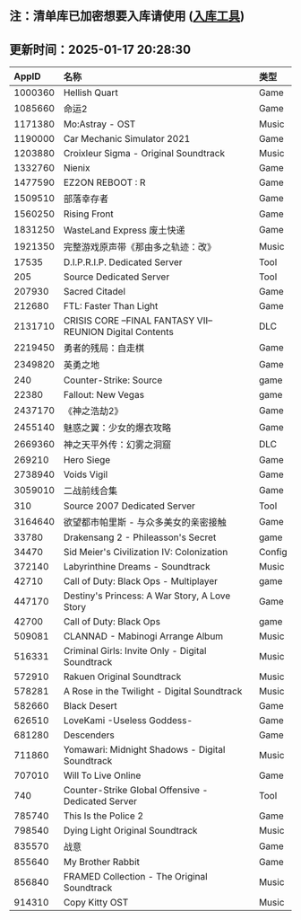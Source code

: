 ## 注：清单库已加密想要入库请使用 ([入库工具](https://github.com/BlankTMing/ManifestAutoUpdate/releases))

## 更新时间：2025-01-17 20:28:30
| AppID | 名称 | 类型  |
| :-------------------- | :----------------------------- | :----------- |
| 1000360 | Hellish Quart| Game |
| 1085660 | 命运2| Game |
| 1171380 | Mo:Astray - OST| Music |
| 1190000 | Car Mechanic Simulator 2021| Game |
| 1203880 | Croixleur Sigma - Original Soundtrack| Music |
| 1332760 | Nienix| Game |
| 1477590 | EZ2ON REBOOT : R| Game |
| 1509510 | 部落幸存者| Game |
| 1560250 | Rising Front| Game |
| 1831250 | WasteLand Express 废土快递| Game |
| 1921350 | 完整游戏原声带《那由多之轨迹：改》| Music |
| 17535 | D.I.P.R.I.P. Dedicated Server| Tool |
| 205 | Source Dedicated Server| Tool |
| 207930 | Sacred Citadel| Game |
| 212680 | FTL: Faster Than Light| Game |
| 2131710 | CRISIS CORE –FINAL FANTASY VII– REUNION Digital Contents| DLC |
| 2219450 | 勇者的残局：自走棋| Game |
| 2349820 | 英勇之地| Game |
| 240 | Counter-Strike: Source| game |
| 22380 | Fallout: New Vegas| game |
| 2437170 | 《神之浩劫2》| Game |
| 2455140 | 魅惑之翼：少女的爆衣攻略| Game |
| 2669360 | 神之天平外传：幻雾之洞窟| DLC |
| 269210 | Hero Siege| Game |
| 2738940 | Voids Vigil| Game |
| 3059010 | 二战前线合集| Game |
| 310 | Source 2007 Dedicated Server| Tool |
| 3164640 | 欲望都市帕里斯 - 与众多美女的亲密接触| Game |
| 33780 | Drakensang 2 - Phileasson's Secret| game |
| 34470 | Sid Meier's Civilization IV: Colonization| Config |
| 372140 | Labyrinthine Dreams - Soundtrack| Music |
| 42710 | Call of Duty: Black Ops - Multiplayer| game |
| 447170 | Destiny's Princess: A War Story, A Love Story| Game |
| 42700 | Call of Duty: Black Ops| game |
| 509081 | CLANNAD - Mabinogi Arrange Album| Music |
| 516331 | Criminal Girls: Invite Only - Digital Soundtrack| Music |
| 572910 | Rakuen Original Soundtrack| Music |
| 578281 | A Rose in the Twilight - Digital Soundtrack| Music |
| 582660 | Black Desert| Game |
| 626510 | LoveKami -Useless Goddess-| Game |
| 681280 | Descenders| Game |
| 711860 | Yomawari: Midnight Shadows - Digital Soundtrack| Music |
| 707010 | Will To Live Online| Game |
| 740 | Counter-Strike Global Offensive - Dedicated Server| Tool |
| 785740 | This Is the Police 2| Game |
| 798540 | Dying Light Original Soundtrack| Music |
| 835570 | 战意| Game |
| 855640 | My Brother Rabbit| Game |
| 856840 | FRAMED Collection - The Original Soundtrack| Music |
| 914310 | Copy Kitty OST| Music |
